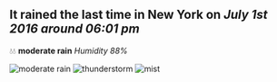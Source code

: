 ## It rained the last time in New York on *July 1st 2016 around 06:01 pm*
💧💧  **moderate rain** *Humidity 88%*

![moderate rain](http://openweathermap.org/img/w/10d.png) ![thunderstorm](http://openweathermap.org/img/w/11d.png) ![mist](http://openweathermap.org/img/w/50d.png)
